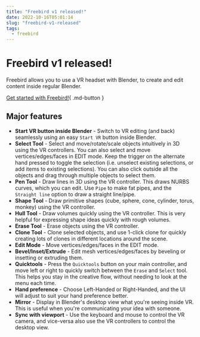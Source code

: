 ```yaml
---
title: "Freebird v1 released!"
date: 2022-10-16T05:01:14
slug: "freebird-v1-released"
tags:
  - freebird
---
```


# Freebird v1 released!

Freebird allows you to use a VR headset with Blender, to create and edit content inside regular Blender. 

[Get started with Freebird!](https://freebirdxr.com/getting-started/){ .md-button }

## Major features
- **Start VR button inside Blender** - Switch to VR editing (and back) seamlessly using an easy `Start VR` button inside Blender.
- **Select Tool** - Select and move/rotate/scale objects intuitively in 3D using the VR controllers. You can also select and move vertices/edges/faces in EDIT mode. Keep the trigger on the alternate hand pressed to toggle the selection (i.e. unselect existing selections, or add items to existing selections). You can also click outside all the objects and drag through multiple objects to select them.
- **Pen Tool** - Draw lines in 3D using the VR controller. This draws NURBS curves, which you can edit. Use `Pipe` to make fat pipes, and the `Straight line` option to draw a straight line/pipe.
- **Shape Tool** - Draw primitive shapes (cube, sphere, cone, cylinder, torus, monkey) using the VR controller.
- **Hull Tool** - Draw volumes quickly using the VR controller. This is very helpful for expressing shape ideas quickly with rough volumes.
- **Erase Tool** - Erase objects using the VR controller.
- **Clone Tool** - Clone selected objects, and use 1-click clone for quickly creating lots of clones in different locations around the scene.
- **Edit Mode** - Move vertices/edges/faces in the EDIT mode.
- **Bevel/Inset/Extrude** - Edit mesh vertices/edges/faces by beveling or insetting or extruding them.
- **Quicktools** - Press the `Quicktools` button on your main controller, and move left or right to quickly switch between the `Erase` and `Select` tool. This helps you stay in the creative flow, without needing to look at the menu each time.
- **Hand preference** - Choose Left-Handed or Right-Handed, and the UI will adjust to suit your hand preference better.
- **Mirror** - Display in Blender's desktop view what you're seeing inside VR. This is useful when you're communicating your idea with someone.
- **Sync with viewport** - Use the keyboard and mouse to control the VR camera, and vice-versa also use the VR controllers to control the desktop view.